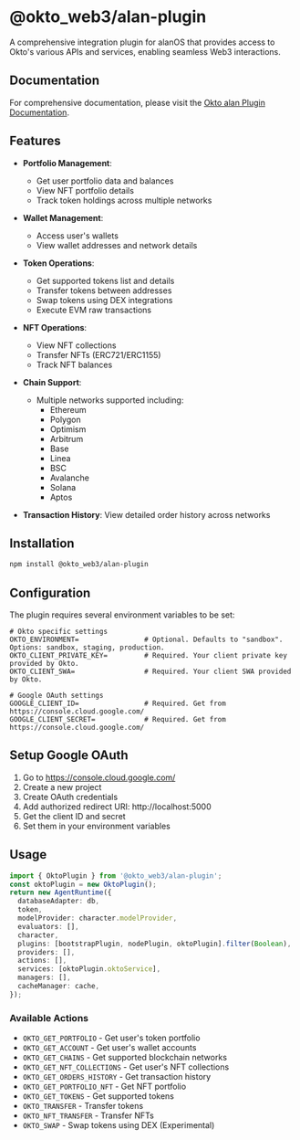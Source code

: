 # @okto_web3/alan-plugin

A comprehensive integration plugin for alanOS that provides access to Okto's various APIs and services, enabling seamless Web3 interactions.

## Documentation

For comprehensive documentation, please visit the [Okto alan Plugin Documentation](https://docsv2.okto.tech/docs/okto-alan-plugin).

## Features

- **Portfolio Management**:

  - Get user portfolio data and balances
  - View NFT portfolio details
  - Track token holdings across multiple networks

- **Wallet Management**:

  - Access user's wallets
  - View wallet addresses and network details

- **Token Operations**:

  - Get supported tokens list and details
  - Transfer tokens between addresses
  - Swap tokens using DEX integrations
  - Execute EVM raw transactions

- **NFT Operations**:

  - View NFT collections
  - Transfer NFTs (ERC721/ERC1155)
  - Track NFT balances

- **Chain Support**:

  - Multiple networks supported including:
    - Ethereum
    - Polygon
    - Optimism
    - Arbitrum
    - Base
    - Linea
    - BSC
    - Avalanche
    - Solana
    - Aptos

- **Transaction History**: View detailed order history across networks

## Installation

```bash
npm install @okto_web3/alan-plugin
```

## Configuration

The plugin requires several environment variables to be set:

```env
# Okto specific settings
OKTO_ENVIRONMENT=                # Optional. Defaults to "sandbox". Options: sandbox, staging, production.
OKTO_CLIENT_PRIVATE_KEY=         # Required. Your client private key provided by Okto.
OKTO_CLIENT_SWA=                 # Required. Your client SWA provided by Okto.

# Google OAuth settings
GOOGLE_CLIENT_ID=                # Required. Get from https://console.cloud.google.com/
GOOGLE_CLIENT_SECRET=            # Required. Get from https://console.cloud.google.com/
```

## Setup Google OAuth

1. Go to https://console.cloud.google.com/
2. Create a new project
3. Create OAuth credentials
4. Add authorized redirect URI: http://localhost:5000
5. Get the client ID and secret
6. Set them in your environment variables

## Usage

```typescript
import { OktoPlugin } from '@okto_web3/alan-plugin';
const oktoPlugin = new OktoPlugin();
return new AgentRuntime({
  databaseAdapter: db,
  token,
  modelProvider: character.modelProvider,
  evaluators: [],
  character,
  plugins: [bootstrapPlugin, nodePlugin, oktoPlugin].filter(Boolean),
  providers: [],
  actions: [],
  services: [oktoPlugin.oktoService],
  managers: [],
  cacheManager: cache,
});
```

### Available Actions

- `OKTO_GET_PORTFOLIO` - Get user's token portfolio
- `OKTO_GET_ACCOUNT` - Get user's wallet accounts
- `OKTO_GET_CHAINS` - Get supported blockchain networks
- `OKTO_GET_NFT_COLLECTIONS` - Get user's NFT collections
- `OKTO_GET_ORDERS_HISTORY` - Get transaction history
- `OKTO_GET_PORTFOLIO_NFT` - Get NFT portfolio
- `OKTO_GET_TOKENS` - Get supported tokens
- `OKTO_TRANSFER` - Transfer tokens
- `OKTO_NFT_TRANSFER` - Transfer NFTs
- `OKTO_SWAP` - Swap tokens using DEX (Experimental)
